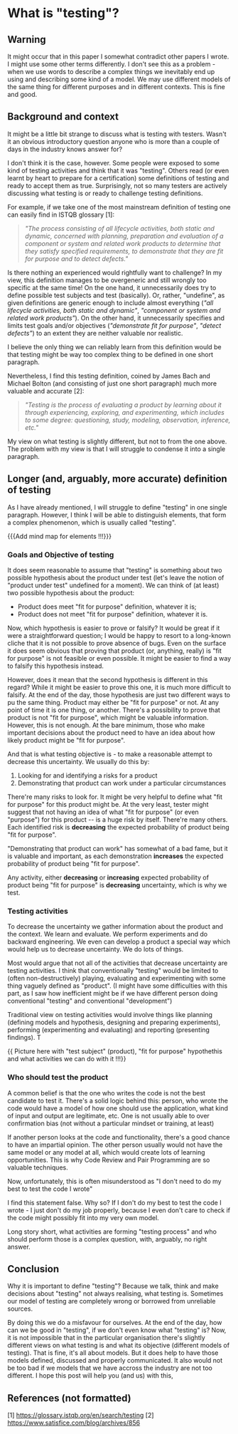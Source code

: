 # What is "testing"?

## Warning

It might occur that in this paper I somewhat contradict other papers I wrote. I might use some other terms differently. I don't see this as a problem - when we use words to describe a complex things we inevitably end up using and describing some kind of a model. We may use different models of the same thing for different purposes and in different contexts. This is fine and good.

## Background and context

It might be a little bit strange to discuss what is testing with testers. Wasn't it an obvious introductory question anyone who is more than a couple of days in the industry knows answer for?

I don't think it is the case, however. Some people were exposed to some kind of testing activities and think that it was "testing". Others read (or even learnt by heart to prepare for a certification) some definitions of testing and ready to accept them as true. Surprisingly, not so many testers are actively discussing what testing is or ready to challenge testing definitions. 

For example, if we take one of the most mainstream definition of testing one can easily find in ISTQB glossary [1]:
> *"The process consisting of all lifecycle activities, both static and dynamic, concerned with planning, preparation and evaluation of a component or system and related work products to determine that they satisfy specified requirements, to demonstrate that they are fit for purpose and to detect defects."*

Is there nothing an experienced would rightfully want to challenge? In my view, this definition manages to be overgeneric and still wrongly too specific at the same time! On the one hand, it unnecessarily does try to define possible test subjects and test  (basically). Or, rather, "undefine", as given definitions are generic enough to include almost everything (*"all lifecycle activities, both static and dynamic"*, *"component or system and related work products"*). On the other hand, it unnecessarily specifies and limits test goals and/or objectives (*"demonstrate fit for purpose"*, *"detect defects"*) to an extent they are neither valuable nor realistic.

I believe the only thing we can reliably learn from this definition would be that testing might be way too complex thing to be defined in one short paragraph.

Nevertheless, I find this testing definition, coined by James Bach and Michael Bolton (and consisting of just one short paragraph) much more valuable and accurate [2]:
> *"Testing is the process of evaluating a product by learning about it through experiencing, exploring, and experimenting, which includes to some degree: questioning, study, modeling, observation, inference, etc."*

My view on what testing is slightly different, but not to from the one above. The problem with my view is that I will struggle to condense it into a single paragraph.

## Longer (and, arguably, more accurate) definition of testing

As I have already mentioned, I will struggle to define "testing" in one single paragraph. However, I think I will be able to distinguish elements, that form a complex phenomenon, which is usually called "testing".

{{{Add mind map for elements !!!}}}

### Goals and Objective of testing

It does seem reasonable to assume that "testing" is something about two possible hypothesis about the product under test (let's leave the notion of "product under test" undefined for a moment). We can think of (at least) two possible hypothesis about the product:
  - Product does meet "fit for purpose" definition, whatever it is;
  - Product does not meet "fit for purpose" definition, whatever it is.

Now, which hypothesis is easier to prove or falsify? It would be great if it were a straightforward question; I would be happy to resort to a long-known cliche that it is not possible to prove absence of bugs. Even on the surface it does seem obvious that proving that product (or, anything, really) is "fit for purpose" is not feasible or even possible. It might be easier to find a way to falsify this hypothesis instead.

However, does it mean that the second hypothesis is different in this regard? While it might be easier to prove this one, it is much more difficult to falsify. At the end of the day, those hypothesis are just two different ways to pu the same thing. Product may either be "fit for purpose" or not. At any point of time it is one thing, or another. There's a possibility to prove that product is not "fit for purpose", which might be valuable information. However, this is not enough. At the bare minimum, those who make important decisions about the product need to have an idea about how likely product might be "fit for purpose".

And that is what testing objective is - to make a reasonable attempt to decrease this uncertainty. We usually do this by:
1) Looking for and identifying a risks for a product
2) Demonstrating that product can work under a particular circumstances

There're many risks to look for. It might be very helpful to define what "fit for purpose" for this product might be. At the very least, tester might suggest that not having an idea of what "fit for purpose" (or even "purpose") for this product -- is a huge risk by itself. There're many others. Each identified risk is **decreasing** the expected probability of product being "fit for purpose".

"Demonstrating that product can work" has somewhat of a bad fame, but it is valuable and important, as each demonstration **increases** the expected probability of product being "fit for purpose".

Any activity, either **decreasing** or **increasing** expected probability of product being "fit for purpose" is **decreasing** uncertainty, which is why we test.

### Testing activities 
To decrease the uncertainty we gather information about the product and the context. We learn and evaluate. We perform experiments and do backward engineering. We even can develop a product a special way which would help us to decrease uncertainty. We do lots of things.

Most would argue that not all of the activities that decrease uncertainty are testing activities. I think that conventionally "testing" would be limited to (often non-destructively) playing, evaluating and experimenting with some thing vaguely defined as "product". (I might have some difficulties with this part, as I saw how inefficient might be if we have different person doing conventional "testing" and conventional "development")

Traditional view on testing activities would involve things like planning (defining models and hypothesis, designing and preparing experiments), performing (experimenting and evaluating) and reporting (presenting findings). T

{{ Picture here with "test subject" (product), "fit for purpose" hypothethis and what activities we can do with it !!!}}

### Who should test the product
A common belief is that the one who writes the code is not the best candidate to test it. There's a solid logic behind this: person, who wrote the code would have a model of how one should use the application, what kind of input and output are legitimate, etc. One is not usually able to over confirmation bias (not without a particular mindset or training, at least)

If another person looks at the code and functionality, there's a good chance to have an impartial opinion. The other person usually would not have the same model or any model at all, which would create lots of learning opportunities. This is why Code Review and Pair Programming are so valuable techniques.

Now, unfortunately, this is often misunderstood as "I don't need to do my best to test the code I wrote"

I find this statement false. Why so? If I don't do my best to test the code I wrote - I just don't do my job properly, because I even don't care to check if the code might possibly fit into my very own model.

Long story short, what activities are forming "testing process" and who should perform those is a complex question, with, arguably, no right answer.

## Conclusion
Why it is important to define "testing"? Because we talk, think and make decisions about "testing" not always realising, what testing is. Sometimes our model of testing are completely wrong or borrowed from unreliable sources.

By doing this we do a misfavour for ourselves. At the end of the day, how can we be good in "testing", if we don't even know what "testing" is? Now, it is not impossible that in the particular organisation there's slightly different views on what testing is and what its objective (different models of testing). That is fine, it's all about models. But it does help to have those models defined, discussed and properly communicated. It also would not be too bad if we models that we have accross the industry are not too different. I hope this post will help you (and us) with this,  

## References (not formatted)
[1] https://glossary.istqb.org/en/search/testing
[2] https://www.satisfice.com/blog/archives/856